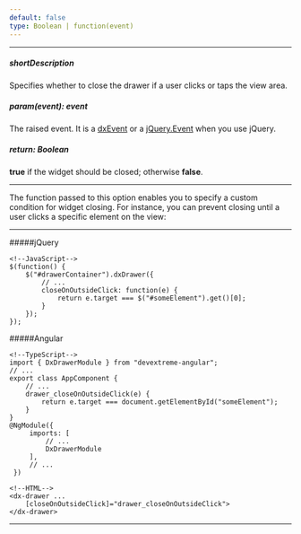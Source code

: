 ```yaml
---
default: false
type: Boolean | function(event)
---
```

---
##### shortDescription
Specifies whether to close the drawer if a user clicks or taps the view area.

##### param(event): event
The raised event. It is a [dxEvent](/api-reference/50%20Common/Object%20Structures/dxEvent '/Documentation/ApiReference/Common/Object_Structures/dxEvent/') or a [jQuery.Event](https://api.jquery.com/category/events/event-object) when you use jQuery.

##### return: Boolean
**true** if the widget should be closed; otherwise **false**.

---
The function passed to this option enables you to specify a custom condition for widget closing. For instance, you can prevent closing until a user clicks a specific element on the view:

---
#####jQuery

    <!--JavaScript-->
    $(function() {
        $("#drawerContainer").dxDrawer({
            // ...
            closeOnOutsideClick: function(e) {
                return e.target === $("#someElement").get()[0];
            }
        });
    });

#####Angular

    <!--TypeScript-->
    import { DxDrawerModule } from "devextreme-angular";
    // ...
    export class AppComponent {
        // ...
        drawer_closeOnOutsideClick(e) {
            return e.target === document.getElementById("someElement");
        }
    }
    @NgModule({
         imports: [
             // ...
             DxDrawerModule
         ],
         // ...
     })

    <!--HTML-->
    <dx-drawer ...
        [closeOnOutsideClick]="drawer_closeOnOutsideClick">
    </dx-drawer>

---